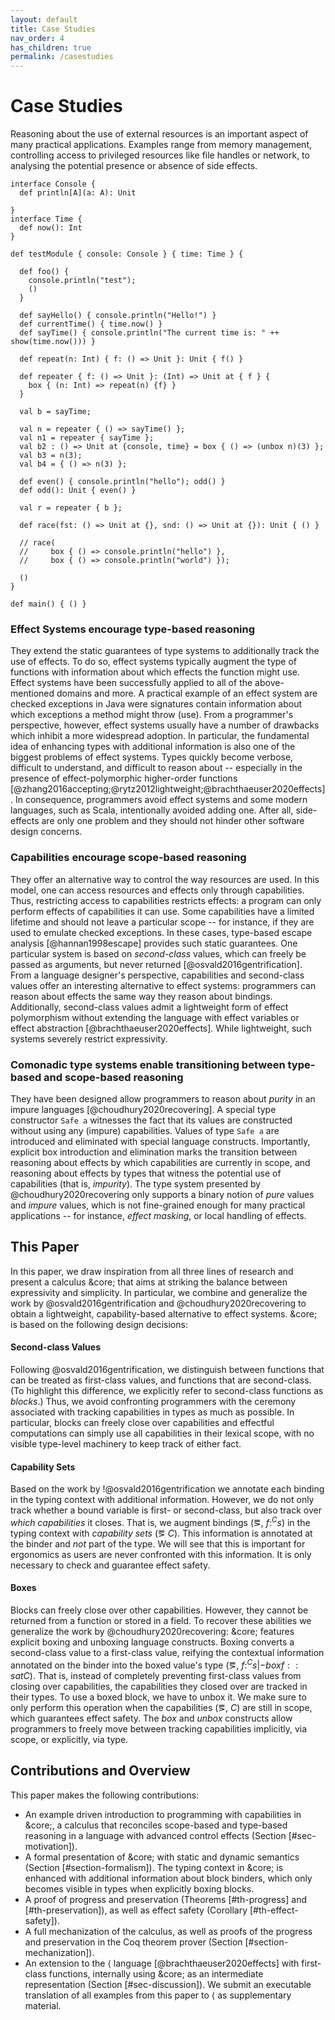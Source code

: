 ```yaml
---
layout: default
title: Case Studies
nav_order: 4
has_children: true
permalink: /casestudies
---
```


# Case Studies

Reasoning about the use of external resources is an important aspect of many practical applications.
Examples range from memory management, controlling access to privileged
resources like file handles or network,
to analysing the potential presence or absence of side effects.



```effekt
interface Console {
  def println[A](a: A): Unit

}
interface Time {
  def now(): Int
}

def testModule { console: Console } { time: Time } {

  def foo() {
    console.println("test");
    ()
  }

  def sayHello() { console.println("Hello!") }
  def currentTime() { time.now() }
  def sayTime() { console.println("The current time is: " ++ show(time.now())) }

  def repeat(n: Int) { f: () => Unit }: Unit { f() }

  def repeater { f: () => Unit }: (Int) => Unit at { f } {
    box { (n: Int) => repeat(n) {f} }
  }

  val b = sayTime;

  val n = repeater { () => sayTime() };
  val n1 = repeater { sayTime };
  val b2 : () => Unit at {console, time} = box { () => (unbox n)(3) };
  val b3 = n(3);
  val b4 = { () => n(3) };

  def even() { console.println("hello"); odd() }
  def odd(): Unit { even() }

  val r = repeater { b };

  def race(fst: () => Unit at {}, snd: () => Unit at {}): Unit { () }

  // race(
  //     box { () => console.println("hello") },
  //     box { () => console.println("world") });

  ()
}

def main() { () }
```

### Effect Systems encourage type-based reasoning
They extend the static guarantees of type systems to additionally track the use
of effects. To do so, effect systems typically augment the type of functions with
information about which effects the function might use.
Effect systems have been successfully applied to all of the above-mentioned domains and more.
A practical example of an effect system are checked exceptions in Java were signatures
contain information about which exceptions a method might throw (use).
From a programmer's perspective, however, effect systems usually have a number of drawbacks
which inhibit a more widespread adoption.
In particular, the fundamental idea of enhancing types with additional
information is also one of the biggest problems of effect systems. Types quickly
become verbose, difficult to understand, and difficult to reason about -- especially in the presence of
effect-polymorphic higher-order functions [@zhang2016accepting;@rytz2012lightweight;@brachthaeuser2020effects].
In consequence, programmers avoid effect systems and some modern languages, such as Scala,
intentionally avoided adding one. After all, side-effects are only one problem and they should not hinder other
software design concerns.

### Capabilities encourage scope-based reasoning
They offer an alternative way to control the way resources are used.
In this model, one can access resources and effects only through capabilities.
Thus, restricting access to capabilities
restricts effects: a program can only perform
effects of capabilities it can use. Some capabilities have a limited
lifetime and should not leave a particular scope -- for instance,
if they are used to emulate checked exceptions. In these cases, type-based escape
analysis [@hannan1998escape] provides such static
guarantees. One particular system is based on _second-class_ values,
which can freely be passed as arguments, but never returned [@osvald2016gentrification].
From a language designer's perspective, capabilities and second-class values offer
an interesting alternative to effect systems:
programmers can reason about effects the same way they reason about bindings.
Additionally, second-class values admit a lightweight form of effect
polymorphism without extending the language with effect variables
or effect abstraction [@brachthaeuser2020effects].
While lightweight, such systems severely restrict expressivity.

### Comonadic type systems enable transitioning between type-based and scope-based reasoning
They have been designed allow programmers to reason about _purity_ in an impure
languages [@choudhury2020recovering].
A special type constructor `Safe a` witnesses the fact that its values
are constructed without using any (impure) capabilities. Values of type
`Safe a` are introduced and eliminated with special language constructs.
Importantly, explicit box introduction and elimination marks the transition
between reasoning about effects by which capabilities are currently in scope, and
reasoning about effects by types that witness the potential use of capabilities (that is, _impurity_).
The type system presented by @choudhury2020recovering only supports a binary
notion of _pure_ values and _impure_ values, which is not fine-grained enough for many practical
applications -- for instance, _effect masking_, or local handling of effects.

## This Paper

In this paper, we draw inspiration from all three lines of research
and present a calculus &core; that aims at striking the balance between
expressivity and simplicity. In particular, we combine and generalize the work by
@osvald2016gentrification and @choudhury2020recovering to obtain a
lightweight, capability-based alternative to effect systems.
&core; is based on the following design decisions:


#### Second-class Values
  Following @osvald2016gentrification, we distinguish between functions that
  can be treated as first-class values, and functions that are second-class.
  (To highlight this difference, we explicitly refer to second-class functions as _blocks_.)
  Thus, we avoid confronting programmers with the ceremony associated
  with tracking capabilities in types as much as possible.
  In particular, blocks can freely close over capabilities and effectful computations can simply use all capabilities
  in their lexical scope, with no visible type-level machinery to keep track of either fact.

#### Capability Sets
 Based on the work by !@osvald2016gentrification
  we annotate each binding in the typing context with additional information.
  However, we do not only track whether a bound variable is first- or second-class, but
  also track over _which capabilities_ it closes. That is, we
  augment bindings (&eg;, $f:^{C} s$) in the typing context with _capability sets_ (&eg; $C$).
  This information is annotated at the binder and _not_ part of the type.
  We will see that this is important for ergonomics as users are never confronted with this information.
  It is only necessary to check and guarantee effect safety.

#### Boxes
Blocks can freely close over other capabilities. However, they
  cannot be returned from a function or stored in a field.
  To recover these abilities we generalize the work by @choudhury2020recovering:
  &core; features explicit boxing and unboxing language constructs. Boxing
  converts a second-class value to a first-class value,
  reifying the contextual information annotated on the binder into the boxed
  value's type (&eg;, $f:^C s |- box f :: s at C$). That is, instead of completely preventing
  first-class values from closing over capabilities, the capabilities they closed over
  are tracked in their types.
  To use a boxed block, we have to unbox it. We make sure to only perform
  this operation when the capabilities (&eg;, $C$) are still in scope,
  which guarantees effect safety. The $box$ and $unbox$ constructs allow programmers to freely
  move between tracking capabilities implicitly, via scope, or explicitly, via type.

## Contributions and Overview
This paper makes the following contributions:

- An example driven introduction to programming with capabilities in &core;, a calculus that
  reconciles scope-based and type-based reasoning in a language with advanced control effects (Section [#sec-motivation]).
- A formal presentation of &core; with static and dynamic semantics (Section [#section-formalism]).
  The typing context in &core; is enhanced with additional information about block binders,
  which only becomes visible in types when explicitly boxing blocks.
- A proof of progress and preservation (Theorems [#th-progress] and [#th-preservation]),
  as well as effect safety (Corollary [#th-effect-safety]).
- A full mechanization of the calculus, as well as proofs of the progress and preservation
  in the Coq theorem prover (Section [#section-mechanization]).
- An extension to the &lang; language [@brachthaeuser2020effects] with first-class functions, internally using &core; as an intermediate representation (Section [#sec-discussion]). We submit an executable translation of all examples from this paper to &lang; as supplementary material.
